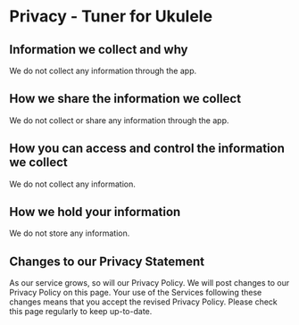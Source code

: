 # Privacy - Tuner for Ukulele

## Information we collect and why
We do not collect any information through the app.

## How we share the information we collect
We do not collect or share any information through the app.

## How you can access and control the information we collect
We do not collect any information.

## How we hold your information
We do not store any information.

## Changes to our Privacy Statement
As our service grows, so will our Privacy Policy.
We will post changes to our Privacy Policy on this page.
Your use of the Services following these changes means that you accept the
revised Privacy Policy. Please check this page regularly to keep up-to-date.
